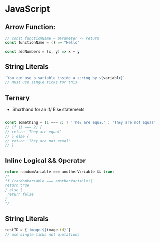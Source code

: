 # JavaScript

## Arrow Function:

```js
// const functionName = parameter => return
const functionName = () => "Hello"

const addNumbers = (x, y) => x + y
```

## String Literals

```js
`You can use a variable inside a string by ${variable}`
// Must use single ticks for this
```

## Ternary

- Shorthand for an If/ Else statements

```js

const something = (1 === 2) ? 'They are equal' : 'They are not equal'
// if (1 === 2) {
// return 'They are equal'
// } else {
// return 'They are not equal'
// }

```

## Inline Logical && Operator

```js
return randomVariable === anotherVariable && true;
/*
if (randomVariable === anotherVariable){
return true
} else {
 return false
}
*/
```

## String Literals

```js
testID = {`image-${image.id}`}
// use single ticks not quotations
```
